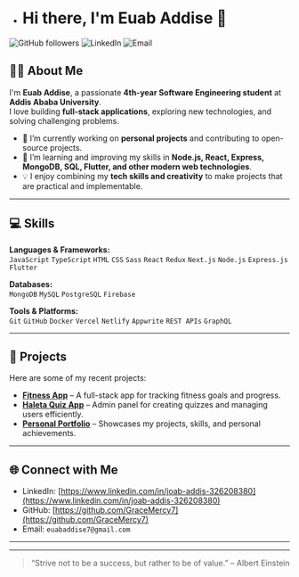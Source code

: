 
- # Hi there, I'm Euab Addise 👋

![GitHub followers](https://img.shields.io/github/followers/GraceMercy7?label=Followers&style=social)
![LinkedIn](https://img.shields.io/badge/LinkedIn-EuabAddise-blue)
![Email](https://img.shields.io/badge/Email-euabaddise7@gmail.com-red)

## 👨‍💻 About Me
I'm **Euab Addise**, a passionate **4th-year Software Engineering student** at **Addis Ababa University**.  
I love building **full-stack applications**, exploring new technologies, and solving challenging problems.  

- 🔭 I’m currently working on **personal projects** and contributing to open-source projects.  
- 🌱 I’m learning and improving my skills in **Node.js, React, Express, MongoDB, SQL, Flutter, and other modern web technologies**.  
- 💡 I enjoy combining my **tech skills and creativity** to make projects that are practical and implementable.  

---

## 💻 Skills

**Languages & Frameworks:**  
`JavaScript` `TypeScript` `HTML` `CSS` `Sass` `React` `Redux` `Next.js` `Node.js` `Express.js` `Flutter`  

**Databases:**  
`MongoDB` `MySQL` `PostgreSQL` `Firebase`  

**Tools & Platforms:**  
`Git` `GitHub` `Docker` `Vercel` `Netlify` `Appwrite` `REST APIs` `GraphQL`  

---

## 📂 Projects
Here are some of my recent projects:

- **[Fitness App](https://github.com/GraceMercy7/fitness-app)** – A full-stack app for tracking fitness goals and progress.  
- **[Haleta Quiz App](https://github.com/GraceMercy7/haleta-quiz-app)** – Admin panel for creating quizzes and managing users efficiently.  
- **[Personal Portfolio](https://github.com/GraceMercy7/portfolio)** – Showcases my projects, skills, and personal achievements.  

---

## 🌐 Connect with Me
- LinkedIn: [https://www.linkedin.com/in/joab-addis-326208380](https://www.linkedin.com/in/joab-addis-326208380)  
- GitHub: [https://github.com/GraceMercy7](https://github.com/GraceMercy7)  
- Email: `euabaddise7@gmail.com`  

---


---

> “Strive not to be a success, but rather to be of value.” – Albert Einstein



<!---
GraceMercy7/GraceMercy7 is a ✨ special ✨ repository because its `README.md` (this file) appears on your GitHub profile.
You can click the Preview link to take a look at your changes.
--->
